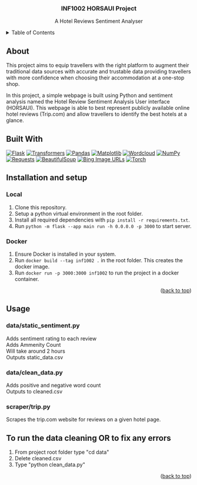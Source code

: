 <a id="readme-top"></a>

<br />
<div align="center">
  <!-- <a href="https://github.com/othneildrew/Best-README-Template">
    <img src="images/logo.png" alt="Logo" width="80" height="80">
  </a> -->

  <h3 align="center">INF1002 HORSAUI Project</h3>

  <p align="center">
    A Hotel Reviews Sentiment Analyser
  </p>
</div>

<!-- TABLE OF CONTENTS -->
<details>
  <summary>Table of Contents</summary>
  <ol>
    <li>
      <a href="#about">About</a>
    </li>
    <li><a href="#built-with">Built With</a></li>
    <li>
      <a href="#installation-and-setup">Installation</a>
    </li>
    <li>
      <a href="#usage">Usage</a>
    </li>
  </ol>
</details>

## About

This project aims to equip travellers with the right platform to augment their traditional data sources with accurate and trustable data providing travellers with more confidence when choosing their accommodation at a one-stop shop.

In this project, a simple webpage is built using Python and sentiment analysis named the Hotel Review Sentiment Analysis User interface (HORSAUI). This webpage is able to best represent publicly available online hotel reviews (Trip.com) and allow travellers to identify the best hotels at a glance.

## Built With

[![Flask](https://img.shields.io/badge/Flask-2.2.2-blue)](https://flask.palletsprojects.com/en/2.2.x/)
[![Transformers](https://img.shields.io/badge/Transformers-4.21.3-orange)](https://huggingface.co/docs/transformers/index)
[![Pandas](https://img.shields.io/badge/Pandas-1.4.4-yellow)](https://pandas.pydata.org/)
[![Matplotlib](https://img.shields.io/badge/Matplotlib-3.6.0-green)](https://matplotlib.org/)
[![Wordcloud](https://img.shields.io/badge/Wordcloud-1.8.2.2-lightgrey)](https://github.com/amueller/word_cloud)
[![NumPy](https://img.shields.io/badge/NumPy-1.23.3-red)](https://numpy.org/)
[![Requests](https://img.shields.io/badge/Requests-2.28.1-purple)](https://docs.python-requests.org/en/latest/)
[![BeautifulSoup](https://img.shields.io/badge/BeautifulSoup-4.11.1-brightgreen)](https://www.crummy.com/software/BeautifulSoup/bs4/doc/)
[![Bing Image URLs](https://img.shields.io/badge/bing_image_urls-0.1.4-blueviolet)](https://pypi.org/project/bing-image-urls/)
[![Torch](https://img.shields.io/badge/Torch-1.12.1-orange)](https://pytorch.org/)

## Installation and setup

### Local

1. Clone this repository.
2. Setup a python virtual environment in the root folder.
3. Install all required dependencies with `pip install -r requirements.txt`.
4. Run `python -m flask --app main run -h 0.0.0.0 -p 3000` to start server.

### Docker

1. Ensure Docker is installed in your system.
2. Run `docker build --tag inf1002 .` in the root folder. This creates the docker image.
3. Run `docker run -p 3000:3000 inf1002` to run the project in a docker container.

<p align="right">(<a href="#readme-top">back to top</a>)</p>

## Usage

### data/static_sentiment.py

Adds sentiment rating to each review </br>
Adds Ammenity Count </br>
Will take around 2 hours </br>
Outputs static_data.csv

### data/clean_data.py

Adds positive and negative word count </br>
Outputs to cleaned.csv

### scraper/trip.py

Scrapes the trip.com website for reviews on a given hotel page.

## To run the data cleaning OR to fix any errors

1. From project root folder type "cd data"
2. Delete cleaned.csv
3. Type "python clean_data.py"

<p align="right">(<a href="#readme-top">back to top</a>)</p>
